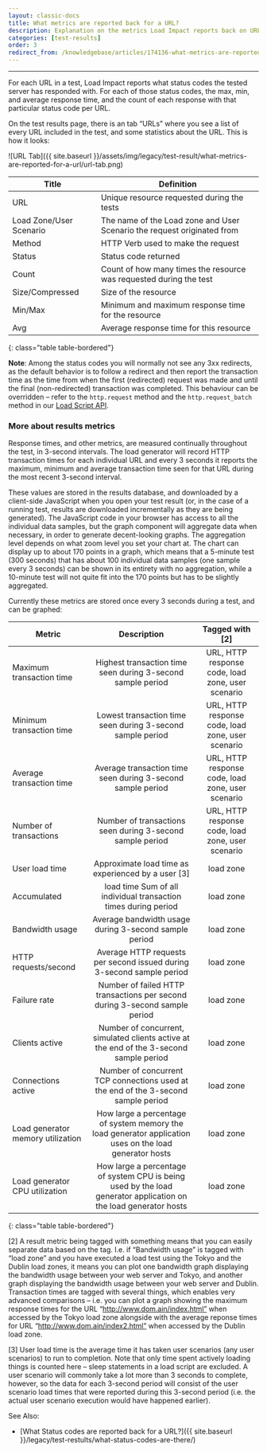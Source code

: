 ```yaml
---
layout: classic-docs
title: What metrics are reported back for a URL?
description: Explanation on the metrics Load Impact reports back on URLs in a load test
categories: [test-results]
order: 3
redirect_from: /knowledgebase/articles/174136-what-metrics-are-reported-for-a-url
---
```


***

For each URL in a test, Load Impact reports what status codes the tested server has responded with. For each of those status codes, the max, min, and average response time, and the count of each response with that particular status code per URL.

On the test results page, there is an tab “URLs” where you see a list of every URL included in the test, and some statistics about the URL. This is how it looks:

![URL Tab]({{ site.baseurl }}/assets/img/legacy/test-result/what-metrics-are-reported-for-a-url/url-tab.png)

Title| Definition
-|-
URL  |  Unique resource requested during the tests
Load Zone/User Scenario  | The name of the Load zone and User Scenario the request originated from
Method  | HTTP Verb used to make the request
Status  |  Status code returned
Count  | Count of how many times the resource was requested during the test
Size/Compressed  | Size of the resource
Min/Max  | Minimum and maximum response time for the resource
Avg  |  Average response time for this resource
{: class="table table-bordered"}

**Note**: Among the status codes you will normally not see any 3xx redirects, as the default behavior is to follow a redirect and then report the transaction time as the time from when the first (redirected) request was made and until the final (non-redirected) transaction was completed. This behaviour can be overridden – refer to the `http.request` method and the `http.request_batch` method in our [Load Script API](https://loadimpact.com/load-script-api).


### More about results metrics

Response times, and other metrics, are measured continually throughout the test, in 3-second intervals. The load generator will record HTTP transaction times for each individual URL and every 3 seconds it reports the maximum, minimum and average transaction time seen for that URL during the most recent 3-second interval.

These values are stored in the results database, and downloaded by a client-side JavaScript when you open your test result (or, in the case of a running test, results are downloaded incrementally as they are being generated). The JavaScript code in your browser has access to all the individual data samples, but the graph component will aggregate data when necessary, in order to generate decent-looking graphs. The aggregation level depends on what zoom level you set your chart at. The chart can display up to about 170 points in a graph, which means that a 5-minute test (300 seconds) that has about 100 individual data samples (one sample every 3 seconds) can be shown in its entirety with no aggregation, while a 10-minute test will not quite fit into the 170 points but has to be slightly aggregated.

Currently these metrics are stored once every 3 seconds during a test, and can be graphed:

Metric                            | Description                                                                                                      | Tagged with [2]
----------------------------------|:------------------------------------------------------------------------------------------------------------------:|:--------------------------------------------------:
Maximum transaction time          | Highest transaction time seen during 3-second sample period                                                      | URL, HTTP response code, load zone, user scenario
Minimum transaction time          | Lowest transaction time seen during 3-second sample period                                                       | URL, HTTP response code, load zone, user scenario
Average transaction time          | Average transaction time seen during 3-second sample period                                                      | URL, HTTP response code, load zone, user scenario
Number of transactions            | Number of transactions seen during 3-second sample period                                                        | URL, HTTP response code, load zone, user scenario
User load time                    | Approximate load time as experienced by a user \[3]                                                               | load zone
Accumulated                       | load time	Sum of all individual transaction times during period                                                   | load zone
Bandwidth usage                   | Average bandwidth usage during 3-second sample period                                                            | load zone
HTTP requests/second              | Average HTTP requests per second issued during 3-second sample period                                            | load zone
Failure rate                      | Number of failed HTTP transactions per second during 3-second sample period                                      | load zone
Clients active                    | Number of concurrent, simulated clients active at the end of the 3-second sample period                          | load zone
Connections active                | Number of concurrent TCP connections used at the end of the 3-second sample period                               | load zone
Load generator memory utilization | How large a percentage of system memory the load generator application uses on the load generator hosts          | load zone
Load generator CPU utilization    | How large a percentage of system CPU is being used by the load generator application on the load generator hosts | load zone
{: class="table table-bordered"}



[2] A result metric being tagged with something means that you can easily separate data based on the tag. I.e. if “Bandwidth usage” is tagged with “load zone” and you have executed a load test using the Tokyo and the Dublin load zones, it means you can plot one bandwidth graph displaying the bandwidth usage between your web server and Tokyo, and another graph displaying the bandwidth usage between your web server and Dublin. Transaction times are tagged with several things, which enables very advanced comparisons – i.e. you can plot a graph showing the maximum response times for the URL “http://www.dom.ain/index.html” when accessed by the Tokyo load zone alongside with the average reponse times for URL “http://www.dom.ain/index2.html” when accessed by the Dublin load zone.

[3] User load time is the average time it has taken user scenarios (any user scenarios) to run to completion. Note that only time spent actively loading things is counted here – sleep statements in a load script are excluded. A user scenario will commonly take a lot more than 3 seconds to complete, however, so the data for each 3-second period will consist of the user scenario load times that were reported during this 3-second period (i.e. the actual user scenario execution would have happened earlier).

See Also:
- [What Status codes are reported back for a URL?]({{ site.baseurl }}/legacy/test-restults/what-status-codes-are-there/)
